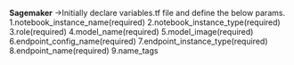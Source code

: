 **Sagemaker**
->Initially declare variables.tf file and define the below params.
1.notebook_instance_name(required)
2.notebook_instance_type(required)
3.role(required)
4.model_name(required)
5.model_image(required)
6.endpoint_config_name(required)
7.endpoint_instance_type(required)
8.endpoint_name(required)
9.name_tags
